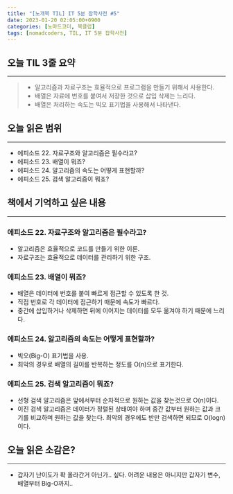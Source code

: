 ```yaml
---
title: "[노개북 TIL] IT 5분 잡학사전 #5"
date: 2023-01-20 02:05:00+0900
categories: [노마드코더, 북클럽]
tags: [nomadcoders, TIL, IT 5분 잡학사전]
---
```


## 오늘 TIL 3줄 요약

---

> - 알고리즘과 자료구조는 효율적으로 프로그램을 만들기 위해서 사용한다.
> - 배열은 자료에 번호를 붙여서 저장한 것으로 삽입 삭제는 느리다.
> - 배열은 처리하는 속도는 빅오 표기법을 사용해서 나타낸다.

## 오늘 읽은 범위

---

- 에피소드 22. 자료구조와 알고리즘은 필수라고?
- 에피소드 23. 배열이 뭐죠?
- 에피소드 24. 알고리즘의 속도는 어떻게 표현할까?
- 에피소드 25. 검색 알고리즘이 뭐죠?

## 책에서 기억하고 싶은 내용

---

### 에피소드 22. 자료구조와 알고리즘은 필수라고?

- 알고리즘은 효율적으로 코드를 만들기 위한 이론.
- 자료구조는 효율적으로 데이터를 관리하기 위한 구조.

### 에피소드 23. 배열이 뭐죠?

- 배열은 데이터에 번호를 붙여 빠르게 접근할 수 있도록 한 것.
- 직접 번호로 각 데이터에 접근하기 때문에 속도가 빠르다.
- 중간에 삽입하거나 삭제하면 뒤에 이어지는 데이터를 모두 옮겨야 하기 때문에 느리다.

### 에피소드 24. 알고리즘의 속도는 어떻게 표현할까?

- 빅오(Big-O) 표기법을 사용.
- 최악의 경우로 배열의 길이를 반복하는 정도를 O(n)으로 표기한다.

### 에피소드 25. 검색 알고리즘이 뭐죠?

- 선형 검색 알고리즘은 앞에서부터 순차적으로 원하는 값을 찾는것으로 O(n)이다.
- 이진 검색 알고리즘은 데이터가 정렬된 상태여야 하며 중간 값부터 원하는 값과 크기를 비교하며 원하는 값을 찾는다. 최악의 경우에도 반만 검색하면 되므로 O(logn)이다.

## 오늘 읽은 소감은?

---

- 갑자기 난이도가 확 올라간거 아닌가.. 싶다. 어려운 내용은 아니지만 갑자기 변수, 배열부터 Big-O까지..

